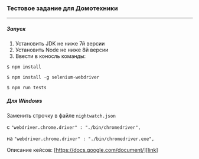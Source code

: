 ### Тестовое задание для Домотехники
---
##### Запуск

1. Установить JDK не ниже 7й версии
2. Установить Node не ниже 8й версии
3.  Ввести в коносль команды: 

  `$ npm install`


  `$ npm install -g selenium-webdriver`


  `$ npm run tests`



##### Для Windows
Заменить строчку в файле `nightwatch.json` 

с 
`"webdriver.chrome.driver" : "./bin/chromedriver",`

на 
`"webdriver.chrome.driver" : "./bin/chromedriver.exe",`

Описание кейсов: 
[https://docs.google.com/document/][link]

[link]: https://docs.google.com/document/d/1ewVjLK531Xdw9HAzfRP3KDPgisELRJAynsSEAc27C-k/edit?usp=sharing